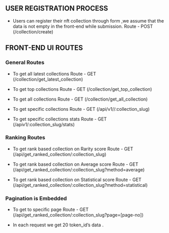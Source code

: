 ## USER REGISTRATION PROCESS

- Users can register their nft collection through form ,we assume that the data is not empty in the
  front-end while submission.
  Route - POST (/collection/create)

## FRONT-END UI ROUTES

### General Routes

- To get all latest collections
  Route - GET (/collection/get_latest_collection)

- To get top collections
  Route - GET (/collection/get_top_collection)

- To get all collections
  Route - GET (/collection/get_all_collection)

- To get specific collections
  Route - GET (/api/v1//:collection_slug)

- To get specific collections stats
  Route - GET (/apiv1/:collection_slug/stats)

### Ranking Routes

- To get rank based collection on Rarity score
  Route - GET (/api/get_ranked_collection/:collection_slug)

- To get rank based collection on Average score
  Route - GET (/api/get_ranked_collection/:collection_slug?method=average)

- To get rank based collection on Statistical score
  Route - GET (/api/get_ranked_collection/:collection_slug?method=statistical)

### Pagination is Embedded

- To get to specific page
  Route - GET (/api/get_ranked_collection/:collection_slug?page=[page-no])

- In each request we get 20 token_id’s data .
